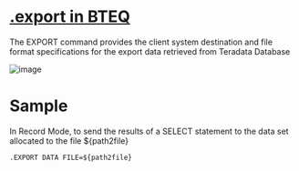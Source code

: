 # [.export in BTEQ](https://docs.teradata.com/r/Basic-Teradata-Query-Reference-17.20/BTEQ-Commands/BTEQ-Command-Descriptions/EXPORT)

The EXPORT command provides the client system destination and file format specifications for the export data retrieved from Teradata Database

![image](https://user-images.githubusercontent.com/7227589/236853702-2a53d770-1653-4844-96c9-c8040d0d88a3.png)


# Sample
In Record Mode, to send the results of a SELECT statement to the data set allocated to the file ${path2file}
```
.EXPORT DATA FILE=${path2file}
```

